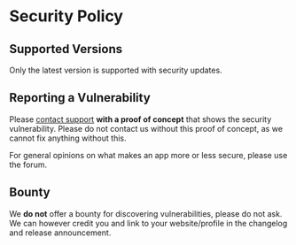 # Security Policy

## Supported Versions

Only the latest version is supported with security updates.

## Reporting a Vulnerability

Please [contact support](mailto:tamlokveer@gmail.com) **with a proof of concept** that shows the security vulnerability. Please do not contact us without this proof of concept, as we cannot fix anything without this.

For general opinions on what makes an app more or less secure, please use the forum.

## Bounty

We **do not** offer a bounty for discovering vulnerabilities, please do not ask. We can however credit you and link to your website/profile in the changelog and release announcement.

